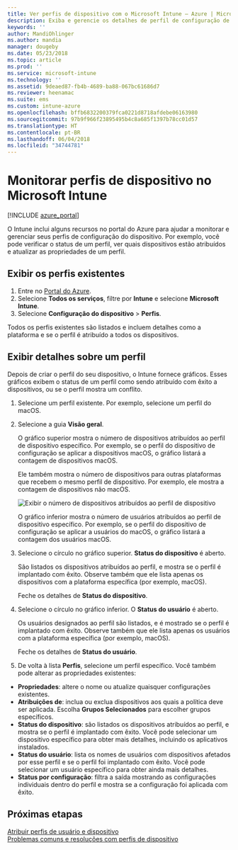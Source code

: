 ```yaml
---
title: Ver perfis de dispositivo com o Microsoft Intune – Azure | Microsoft Docs
description: Exiba e gerencie os detalhes de perfil de configuração de dispositivo no Microsoft Intune e veja um gráfico do número de dispositivos atribuídos a um perfil e quais dispositivos têm perfis atribuídos ou implantados.
keywords: ''
author: MandiOhlinger
ms.author: mandia
manager: dougeby
ms.date: 05/23/2018
ms.topic: article
ms.prod: ''
ms.service: microsoft-intune
ms.technology: ''
ms.assetid: 9deaed87-fb4b-4689-ba88-067bc61686d7
ms.reviewer: heenamac
ms.suite: ems
ms.custom: intune-azure
ms.openlocfilehash: bffb6832200379fca0221d8718afdebe06163980
ms.sourcegitcommit: 97b9f966f23895495b4c8a685f1397b78cc01d57
ms.translationtype: HT
ms.contentlocale: pt-BR
ms.lasthandoff: 06/04/2018
ms.locfileid: "34744781"
---
```

# <a name="monitor-device-profiles-in-microsoft-intune"></a>Monitorar perfis de dispositivo no Microsoft Intune

[!INCLUDE [azure_portal](./includes/azure_portal.md)]

O Intune inclui alguns recursos no portal do Azure para ajudar a monitorar e gerenciar seus perfis de configuração do dispositivo. Por exemplo, você pode verificar o status de um perfil, ver quais dispositivos estão atribuídos e atualizar as propriedades de um perfil.

## <a name="view-existing-profiles"></a>Exibir os perfis existentes

1. Entre no [Portal do Azure](https://portal.azure.com).
2. Selecione **Todos os serviços**, filtre por **Intune** e selecione **Microsoft Intune**.
3. Selecione **Configuração do dispositivo** > **Perfis**.

Todos os perfis existentes são listados e incluem detalhes como a plataforma e se o perfil é atribuído a todos os dispositivos.

## <a name="view-details-on-a-profile"></a>Exibir detalhes sobre um perfil

Depois de criar o perfil do seu dispositivo, o Intune fornece gráficos. Esses gráficos exibem o status de um perfil como sendo atribuído com êxito a dispositivos, ou se o perfil mostra um conflito.

1. Selecione um perfil existente. Por exemplo, selecione um perfil do macOS.
2. Selecione a guia **Visão geral**.

    O gráfico superior mostra o número de dispositivos atribuídos ao perfil de dispositivo específico. Por exemplo, se o perfil do dispositivo de configuração se aplicar a dispositivos macOS, o gráfico listará a contagem de dispositivos macOS.

    Ele também mostra o número de dispositivos para outras plataformas que recebem o mesmo perfil de dispositivo. Por exemplo, ele mostra a contagem de dispositivos não macOS.

    ![Exibir o número de dispositivos atribuídos ao perfil de dispositivo](./media/device-configuration-profile-graphical-chart.png)

    O gráfico inferior mostra o número de usuários atribuídos ao perfil de dispositivo específico. Por exemplo, se o perfil do dispositivo de configuração se aplicar a usuários do macOS, o gráfico listará a contagem dos usuários macOS.

3. Selecione o círculo no gráfico superior. **Status do dispositivo** é aberto.

    São listados os dispositivos atribuídos ao perfil, e mostra se o perfil é implantado com êxito. Observe também que ele lista apenas os dispositivos com a plataforma específica (por exemplo, macOS).

    Feche os detalhes de **Status do dispositivo**.

4. Selecione o círculo no gráfico inferior. O **Status do usuário** é aberto. 

    Os usuários designados ao perfil são listados, e é mostrado se o perfil é implantado com êxito. Observe também que ele lista apenas os usuários com a plataforma específica (por exemplo, macOS).

    Feche os detalhes de **Status do usuário**.

5. De volta à lista **Perfis**, selecione um perfil específico. Você também pode alterar as propriedades existentes:
  - **Propriedades**: altere o nome ou atualize quaisquer configurações existentes.
  - **Atribuições de**: inclua ou exclua dispositivos aos quais a política deve ser aplicada. Escolha **Grupos Selecionados** para escolher grupos específicos.
  - **Status do dispositivo**: são listados os dispositivos atribuídos ao perfil, e mostra se o perfil é implantado com êxito. Você pode selecionar um dispositivo específico para obter mais detalhes, incluindo os aplicativos instalados.
  - **Status do usuário**: lista os nomes de usuários com dispositivos afetados por esse perfil e se o perfil foi implantado com êxito. Você pode selecionar um usuário específico para obter ainda mais detalhes.
  - **Status por configuração**: filtra a saída mostrando as configurações individuais dentro do perfil e mostra se a configuração foi aplicada com êxito.

## <a name="next-steps"></a>Próximas etapas
[Atribuir perfis de usuário e dispositivo](device-profile-assign.md)  
[Problemas comuns e resoluções com perfis de dispositivo](device-profile-troubleshoot.md)